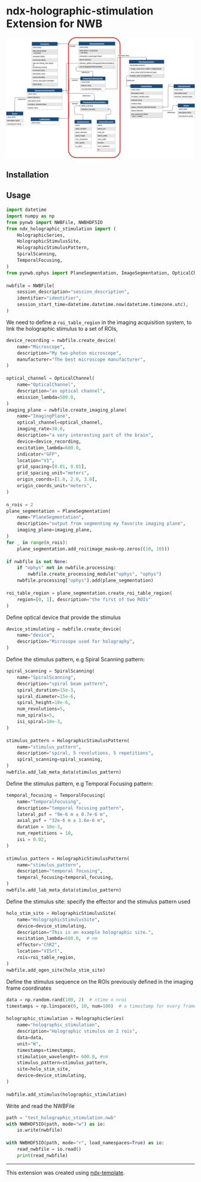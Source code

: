 # ndx-holographic-stimulation Extension for NWB
![extension schema](./images/schema.png)

## Installation


## Usage

```python
import datetime
import numpy as np
from pynwb import NWBFile, NWBHDF5IO
from ndx_holographic_stimulation import (
    HolographicSeries,
    HolographicStimulusSite,
    HolographicStimulusPattern,
    SpiralScanning,
    TemporalFocusing,
)
from pynwb.ophys import PlaneSegmentation, ImageSegmentation, OpticalChannel

nwbfile = NWBFile(
    session_description="session_description",
    identifier="identifier",
    session_start_time=datetime.datetime.now(datetime.timezone.utc),
)
```
We need to define a `roi_table_region` in the imaging acquisition system, to link the holographic stimulus to a set of ROIs,

```python
device_recording = nwbfile.create_device(
    name="Microscope",
    description="My two-photon microscope",
    manufacturer="The best microscope manufacturer",
)

optical_channel = OpticalChannel(
    name="OpticalChannel",
    description="an optical channel",
    emission_lambda=500.0,
)
imaging_plane = nwbfile.create_imaging_plane(
    name="ImagingPlane",
    optical_channel=optical_channel,
    imaging_rate=30.0,
    description="a very interesting part of the brain",
    device=device_recording,
    excitation_lambda=600.0,
    indicator="GFP",
    location="V1",
    grid_spacing=[0.01, 0.01],
    grid_spacing_unit="meters",
    origin_coords=[1.0, 2.0, 3.0],
    origin_coords_unit="meters",
)

n_rois = 2
plane_segmentation = PlaneSegmentation(
    name="PlaneSegmentation",
    description="output from segmenting my favorite imaging plane",
    imaging_plane=imaging_plane,
)
for _ in range(n_rois):
    plane_segmentation.add_roi(image_mask=np.zeros((10, 10)))

if nwbfile is not None:
    if "ophys" not in nwbfile.processing:
        nwbfile.create_processing_module("ophys", "ophys")
    nwbfile.processing["ophys"].add(plane_segmentation)

roi_table_region = plane_segmentation.create_roi_table_region(
    region=[0, 1], description="the first of two ROIs"
)
```
Define optical device that provide the stimulus
```python
device_stimulating = nwbfile.create_device(
    name="device",
    description="Microsope used for holography",
)
```
Define the stimulus pattern, e.g Spiral Scanning pattern:
```python
spiral_scanning = SpiralScanning(
    name="SpiralScanning",
    description="spiral beam pattern",
    spiral_duration=15e-3,
    spiral_diameter=15e-6,
    spiral_height=10e-6,
    num_revolutions=5,
    num_spirals=5,
    isi_spiral=10e-3,
)

stimulus_pattern = HolographicStimulusPattern(
    name="stimulus_pattern",
    description="spiral, 5 revolutions, 5 repetitions",
    spiral_scanning=spiral_scanning,
)
nwbfile.add_lab_meta_data(stimulus_pattern)
```
Define the stimulus pattern, e.g Temporal Focusing pattern:
```python
temporal_focusing = TemporalFocusing(
    name="TemporalFocusing",
    description="temporal focusing pattern",
    lateral_psf = "9e-6 m ± 0.7e-6 m",
    axial_psf = "32e-6 m ± 1.6e-6 m",
    duration = 10e-3,
    num_repetitions = 10,
    isi = 0.02,
)

stimulus_pattern = HolographicStimulusPattern(
    name="stimulus_pattern",
    description="temporal focusing",
    temporal_focusing=temporal_focusing,
)
nwbfile.add_lab_meta_data(stimulus_pattern)
```
Define the stimulus site: specify the effector and the stimulus pattern used
```python
holo_stim_site = HolographicStimulusSite(
    name="HolographicStimulusSite",
    device=device_stimulating,
    description="This is an example holographic site.",
    excitation_lambda=600.0,  # nm
    effector="ChR2",
    location="VISrl",
    rois=roi_table_region,
)
nwbfile.add_ogen_site(holo_stim_site)
```
Define the stimulus sequence on the ROIs previously defined in the imaging frame coordinates
```python
data = np.random.rand(100, 2)  # ntime x nroi
timestamps = np.linspace(0, 10, num=100)  # a timestamp for every frame

holographic_stimulation = HolographicSeries(
    name="holographic_stimulation",
    description="Holographic stimulus on 2 rois",
    data=data,
    unit="W",
    timestamps=timestamps,
    stimulation_wavelenght= 600.0, #nm
    stimulus_pattern=stimulus_pattern,
    site=holo_stim_site,
    device=device_stimulating,
)

nwbfile.add_stimulus(holographic_stimulation)
```
Write and read the NWBFile 
```python
path = "test_holographic_stimulation.nwb"
with NWBHDF5IO(path, mode="w") as io:
    io.write(nwbfile)

with NWBHDF5IO(path, mode="r", load_namespaces=True) as io:
    read_nwbfile = io.read()
    print(read_nwbfile)

```

---
This extension was created using [ndx-template](https://github.com/nwb-extensions/ndx-template).
